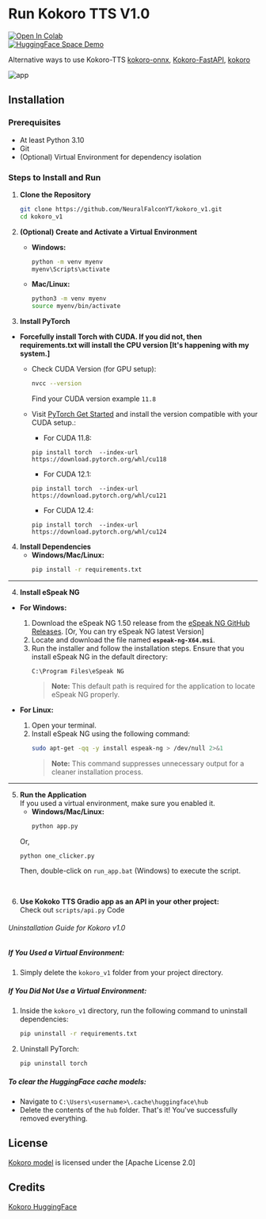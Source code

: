 # Run Kokoro TTS V1.0

[![Open In Colab](https://colab.research.google.com/assets/colab-badge.svg)](https://colab.research.google.com/github/NeuralFalconYT/kokoro_v1/blob/main/Kokoro_82M_v1_0.ipynb) <br>
[![HuggingFace Space Demo](https://img.shields.io/badge/🤗-Space%20demo-yellow)](https://huggingface.co/spaces/NeuralFalcon/KOKORO-TTS-1.0)

Alternative ways to use Kokoro-TTS [kokoro-onnx](https://github.com/thewh1teagle/kokoro-onnx), [Kokoro-FastAPI](https://github.com/remsky/Kokoro-FastAPI), [kokoro](https://github.com/hexgrad/kokoro)

![app](https://github.com/user-attachments/assets/e8419b62-a2bc-4be6-a321-ea4dbf610362)


## Installation

### Prerequisites
- At least Python 3.10
- Git
- (Optional) Virtual Environment for dependency isolation

### Steps to Install and Run

1. **Clone the Repository**
   ```sh
   git clone https://github.com/NeuralFalconYT/kokoro_v1.git
   cd kokoro_v1
   ```

2. **(Optional) Create and Activate a Virtual Environment**
   - **Windows:**
     ```sh
     python -m venv myenv
     myenv\Scripts\activate
     ```
   - **Mac/Linux:**
     ```sh
     python3 -m venv myenv
     source myenv/bin/activate
     ```

3. **Install PyTorch**
- **Forcefully install Torch with CUDA. If you did not, then requirements.txt will install the CPU version [It's happening with my system.]**
  - Check CUDA Version (for GPU setup):
    ```bash
    nvcc --version
    ```
    Find your CUDA version example ```11.8```

  - Visit [PyTorch Get Started](https://pytorch.org/get-started/locally/) and install the version compatible with your CUDA setup.:<br>
    - For CUDA 11.8:
    ```
    pip install torch  --index-url https://download.pytorch.org/whl/cu118
    ```
    - For CUDA 12.1:
    ```
    pip install torch  --index-url https://download.pytorch.org/whl/cu121
    ```
    - For CUDA 12.4:
    ```
    pip install torch  --index-url https://download.pytorch.org/whl/cu124
    ```
    
4. **Install Dependencies**
   - **Windows/Mac/Linux:**
     ```sh
     pip install -r requirements.txt
     ```



---

4. **Install eSpeak NG**

- **For Windows:**
  1. Download the eSpeak NG 1.50 release from the [eSpeak NG GitHub Releases](https://github.com/espeak-ng/espeak-ng/releases/tag/1.50). [Or, You can try eSpeak NG latest Version]
  2. Locate and download the file named **`espeak-ng-X64.msi`**.
  3. Run the installer and follow the installation steps. Ensure that you install eSpeak NG in the default directory:
     ```
     C:\Program Files\eSpeak NG
     ```
     > **Note:** This default path is required for the application to locate eSpeak NG properly.

- **For Linux:**
  1. Open your terminal.
  2. Install eSpeak NG using the following command:
     ```bash
     sudo apt-get -qq -y install espeak-ng > /dev/null 2>&1
     ```
     > **Note:** This command suppresses unnecessary output for a cleaner installation process.

---

5. **Run the Application**<br>
   If you used a virtual environment, make sure you enabled it.
   - **Windows/Mac/Linux:**
     ```sh
     python app.py
     ```
   Or,<br>
   ```
   python one_clicker.py
   ```
   Then, double-click on `run_app.bat` (Windows) to execute the script.
<br>

6. **Use Kokoko TTS Gradio app as an API in your other project:**  
   Check out ```scripts/api.py``` Code

###### Uninstallation Guide for Kokoro v1.0

##### If You Used a Virtual Environment:
1. Simply delete the `kokoro_v1` folder from your project directory.

##### If You Did Not Use a Virtual Environment:
1. Inside the `kokoro_v1` directory, run the following command to uninstall dependencies:
   ```bash
   pip uninstall -r requirements.txt
   ```
2. Uninstall PyTorch:
   ```bash
   pip uninstall torch
   ```
##### To clear the HuggingFace cache models:
   - Navigate to `C:\Users\<username>\.cache\huggingface\hub`
   - Delete the contents of the `hub` folder.
That's it! You've successfully removed everything.






## License
[Kokoro model](https://huggingface.co/hexgrad/Kokoro-82M) is licensed under the [Apache License 2.0]
## Credits
[Kokoro HuggingFace](https://huggingface.co/hexgrad/Kokoro-82M)
